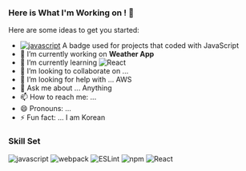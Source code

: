 ### Here is What I'm Working on ! 👋

Here are some ideas to get you started:

- [![javascript](./src/javascript.svg)](https://aleen42.github.io/badges/src/javascript.svg) A badge used for projects that coded with JavaScript
- 🔭 I’m currently working on **Weather App**
- 🌱 I’m currently learning ![React](https://github.com/DaeguDude/badges/blob/master/src/react.svg)
- 👯 I’m looking to collaborate on ...
- 🤔 I’m looking for help with ... AWS
- 💬 Ask me about ... Anything
- 📫 How to reach me: ...
- 😄 Pronouns: ...
- ⚡ Fun fact: ... I am Korean

### Skill Set

![javascript](https://github.com/DaeguDude/badges/blob/master/src/javascript.svg) ![webpack](https://github.com/DaeguDude/badges/blob/master/src/webpack.svg) ![ESLint](https://github.com/DaeguDude/badges/blob/master/src/eslint.svg) ![npm](https://github.com/DaeguDude/badges/blob/master/src/npm.svg) ![React](https://github.com/DaeguDude/badges/blob/master/src/react.svg)

